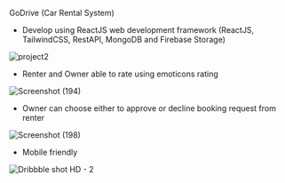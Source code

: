 GoDrive (Car Rental System)

- Develop using ReactJS web development framework (ReactJS, TailwindCSS, RestAPI, MongoDB and Firebase Storage)

![project2](https://user-images.githubusercontent.com/84783480/231111696-c52167ca-9ad9-4d19-8d38-4ee3bbaa853d.png)

- Renter and Owner able to rate using emoticons rating

![Screenshot (194)](https://user-images.githubusercontent.com/84783480/231112260-640dab0c-6b2a-4945-8794-39fef527751b.png)

- Owner can choose either to approve or decline booking request from renter

![Screenshot (198)](https://user-images.githubusercontent.com/84783480/231112470-cdfd74d0-3d62-447c-85b8-ea855f5c21f4.png)

- Mobile friendly

![Dribbble shot HD - 2](https://user-images.githubusercontent.com/84783480/231114529-9abd5a05-e4fc-4978-8d9f-c6d68025ae61.png)
